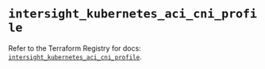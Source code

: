 # `intersight_kubernetes_aci_cni_profile`

Refer to the Terraform Registry for docs: [`intersight_kubernetes_aci_cni_profile`](https://registry.terraform.io/providers/ciscodevnet/intersight/1.0.71/docs/resources/kubernetes_aci_cni_profile).
